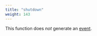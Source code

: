 ```yaml
---
title: "shutdown"
weight: 143
---
```


This function does *not* generate an [event](../../overview/events).
